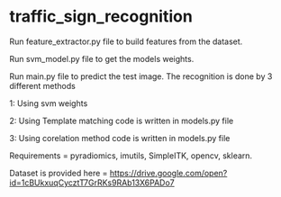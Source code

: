 # traffic_sign_recognition
Run feature_extractor.py file to build features from the dataset.






Run svm_model.py file to get the models weights.







Run main.py file to predict the test image. The recognition is done by 3 different methods

1: Using svm weights

2: Using Template matching code is written in models.py file

3: Using corelation method code is written in models.py file



Requirements = pyradiomics, imutils, SimpleITK, opencv, sklearn.




Dataset is provided here = https://drive.google.com/open?id=1cBUkxuqCycztT7GrRKs9RAb13X6PADo7

